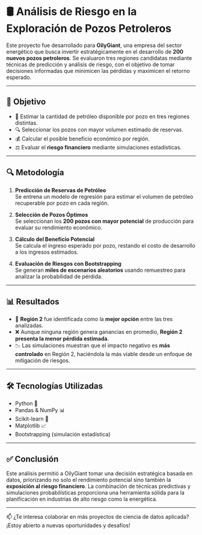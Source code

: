 # 🛢️ Análisis de Riesgo en la Exploración de Pozos Petroleros

Este proyecto fue desarrollado para **OilyGiant**, una empresa del sector energético que busca invertir estratégicamente en el desarrollo de **200 nuevos pozos petroleros**. Se evaluaron tres regiones candidatas mediante técnicas de predicción y análisis de riesgo, con el objetivo de tomar decisiones informadas que minimicen las pérdidas y maximicen el retorno esperado.

---

## 🎯 Objetivo

- 🧪 Estimar la cantidad de petróleo disponible por pozo en tres regiones distintas.
- 🔍 Seleccionar los pozos con mayor volumen estimado de reservas.
- 💰 Calcular el posible beneficio económico por región.
- ⚖️ Evaluar el **riesgo financiero** mediante simulaciones estadísticas.

---

## 🔍 Metodología

1. **Predicción de Reservas de Petróleo**  
   Se entrena un modelo de regresión para estimar el volumen de petróleo recuperable por pozo en cada región.

2. **Selección de Pozos Óptimos**  
   Se seleccionan los **200 pozos con mayor potencial** de producción para evaluar su rendimiento económico.

3. **Cálculo del Beneficio Potencial**  
   Se calcula el ingreso esperado por pozo, restando el costo de desarrollo a los ingresos estimados.

4. **Evaluación de Riesgos con Bootstrapping**  
   Se generan **miles de escenarios aleatorios** usando remuestreo para analizar la probabilidad de pérdida.

---

## 📊 Resultados

- 📍 **Región 2** fue identificada como la **mejor opción** entre las tres analizadas.
- ❌ Aunque ninguna región genera ganancias en promedio, **Región 2 presenta la menor pérdida estimada**.
- 📉 Las simulaciones muestran que el impacto negativo es **más controlado** en Región 2, haciéndola la más viable desde un enfoque de mitigación de riesgos.

---

## 🛠️ Tecnologías Utilizadas

- Python 🐍  
- Pandas & NumPy 📊  
- Scikit-learn 🤖  
- Matplotlib 📈  
- Bootstrapping (simulación estadística)

---

## ✅ Conclusión

Este análisis permitió a OilyGiant tomar una decisión estratégica basada en datos, priorizando no solo el rendimiento potencial sino también la **exposición al riesgo financiero**. La combinación de técnicas predictivas y simulaciones probabilísticas proporciona una herramienta sólida para la planificación en industrias de alto riesgo como la energética.

---

📫 ¿Te interesa colaborar en más proyectos de ciencia de datos aplicada? ¡Estoy abierto a nuevas oportunidades y desafíos!

